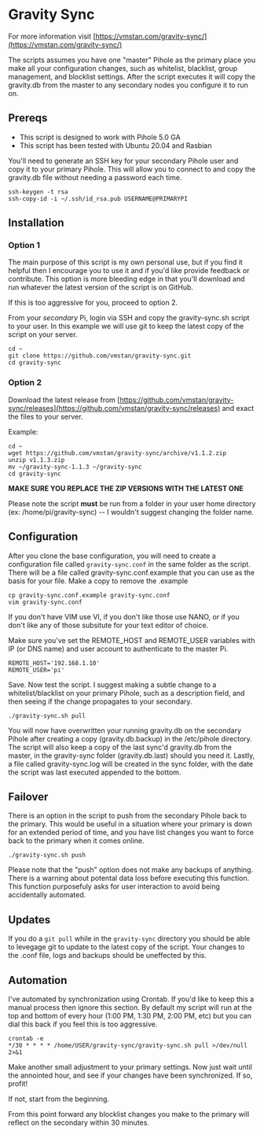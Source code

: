 # Gravity Sync

For more information visit [https://vmstan.com/gravity-sync/](https://vmstan.com/gravity-sync/)

The scripts assumes you have one "master" Pihole as the primary place you make all your configuration changes, such as whitelist, blacklist, group management, and blocklist settings. After the script executes it will copy the gravity.db from the master to any secondary nodes you configure it to run on.

## Prereqs

- This script is designed to work with Pihole 5.0 GA
- This script has been tested with Ubuntu 20.04 and Rasbian

You'll need to generate an SSH key for your secondary Pihole user and copy it to your primary Pihole. This will allow you to connect to and copy the gravity.db file without needing a password each time.

```
ssh-keygen -t rsa
ssh-copy-id -i ~/.ssh/id_rsa.pub USERNAME@PRIMARYPI
```

## Installation

### Option 1

The main purpose of this script is my own personal use, but if you find it helpful then I encourage you to use it and if you'd like provide feedback or contribute. This option is more bleeding edge in that you'll download and run whatever the latest version of the script is on GitHub.

If this is too aggressive for you, proceed to option 2.

From your *secondary* Pi, login via SSH and copy the gravity-sync.sh script to your user. In this example we will use git to keep the latest copy of the script on your server.

```
cd ~
git clone https://github.com/vmstan/gravity-sync.git
cd gravity-sync
```

### Option 2

Download the latest release from [https://github.com/vmstan/gravity-sync/releases](https://github.com/vmstan/gravity-sync/releases) and exact the files to your server.

Example:

```
cd ~
wget https://github.com/vmstan/gravity-sync/archive/v1.1.2.zip
unzip v1.1.3.zip
mv ~/gravity-sync-1.1.3 ~/gravity-sync
cd gravity-sync
```

**MAKE SURE YOU REPLACE THE ZIP VERSIONS WITH THE LATEST ONE**

Please note the script **must** be run from a folder in your user home directory (ex: /home/pi/gravity-sync) -- I wouldn't suggest changing the folder name.

## Configuration

After you clone the base configuration, you will need to create a configuration file called `gravity-sync.conf` in the same folder as the script. There will be a file called gravity-sync.conf.example that you can use as the basis for your file. Make a copy to remove the .example

```
cp gravity-sync.conf.example gravity-sync.conf
vim gravity-sync.conf
```

If you don't have VIM use VI, if you don't like those use NANO, or if you don't like any of those subsitute for your text editor of choice.

Make sure you've set the REMOTE_HOST and REMOTE_USER variables with IP (or DNS name) and user account to authenticate to the master Pi.

```
REMOTE_HOST='192.168.1.10'
REMOTE_USER='pi'
```

Save. Now test the script. I suggest making a subtle change to a whitelist/blacklist on your primary Pihole, such as a description field, and then seeing if the change propagates to your secondary.

```
./gravity-sync.sh pull
```

You will now have overwritten your running gravity.db on the secondary Pihole after creating a copy (gravity.db.backup) in the /etc/pihole directory. The script will also keep a copy of the last sync'd gravity.db from the master, in the gravity-sync folder (gravity.db.last) should you need it. Lastly, a file called gravity-sync.log will be created in the sync folder, with the date the script was last executed appended to the bottom.

## Failover

There is an option in the script to push from the secondary Pihole back to the primary. This would be useful in a situation where your primary is down for an extended period of time, and you have list changes you want to force back to the primary when it comes online.

```
./gravity-sync.sh push
```

Please note that the "push" option does not make any backups of anything. There is a warning about potental data loss before executing this function. This function purposefuly asks for user interaction to avoid being accidentally automated.

## Updates

If you do a `git pull` while in the `gravity-sync` directory you should be able to levegage git to update to the latest copy of the script. Your changes to the .conf file, logs and backups should be uneffected by this.

## Automation

I've automated by synchronization using Crontab. If you'd like to keep this a manual process then ignore this section. By default my script will run at the top and bottom of every hour (1:00 PM, 1:30 PM, 2:00 PM, etc) but you can dial this back if you feel this is too aggressive.

```
crontab -e
*/30 * * * * /home/USER/gravity-sync/gravity-sync.sh pull >/dev/null 2>&1
```

Make another small adjustment to your primary settings. Now just wait until the annointed hour, and see if your changes have been synchronized. If so, profit!

If not, start from the beginning.

From this point forward any blocklist changes you make to the primary will reflect on the secondary within 30 minutes.
